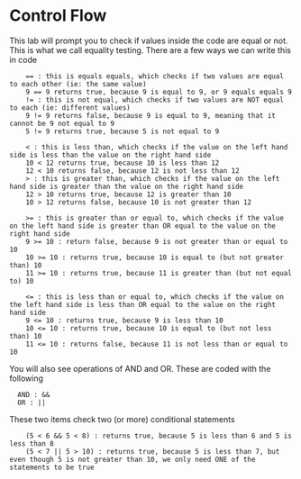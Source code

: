 # Control Flow 
 
 This lab will prompt you to check if values inside the code are equal or not. This is what we call equality testing. There are a few ways we can write this in code
 
        == : this is equals equals, which checks if two values are equal to each other (ie: the same value)
        9 == 9 returns true, because 9 is equal to 9, or 9 equals equals 9
        != : this is not equal, which checks if two values are NOT equal to each (ie: different values)
        9 != 9 returns false, because 9 is equal to 9, meaning that it cannot be 9 not equal to 9
        5 != 9 returns true, because 5 is not equal to 9
        
        < : this is less than, which checks if the value on the left hand side is less than the value on the right hand side
        10 < 12 returns true, because 10 is less than 12
        12 < 10 returns false, because 12 is not less than 12
        > : this is greater than, which checks if the value on the left hand side is greater than the value on the right hand side
        12 > 10 returns true, because 12 is greater than 10
        10 > 12 returns false, because 10 is not greater than 12

        >= : this is greater than or equal to, which checks if the value on the left hand side is greater than OR equal to the value on the right hand side
        9 >= 10 : return false, because 9 is not greater than or equal to 10
        10 >= 10 : returns true, because 10 is equal to (but not greater than) 10
        11 >= 10 : returns true, because 11 is greater than (but not equal to) 10

        <= : this is less than or equal to, which checks if the value on the left hand side is less than OR equal to the value on the right hand side
        9 <= 10 : returns true, because 9 is less than 10
        10 <= 10 : returns true, because 10 is equal to (but not less than) 10
        11 <= 10 : returns false, because 11 is not less than or equal to 10
 
 You will also see operations of AND and OR. These are coded with the following
          
      AND : &&
      OR : ||
              
These two items check two (or more) conditional statements

        (5 < 6 && 5 < 8) : returns true, because 5 is less than 6 and 5 is less than 8
        (5 < 7 || 5 > 10) : returns true, because 5 is less than 7, but even though 5 is not greater than 10, we only need ONE of the statements to be true
